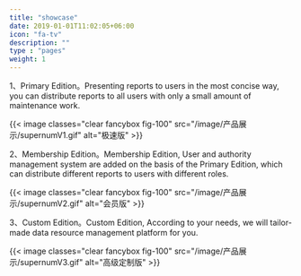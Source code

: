 ```yaml
---
title: "showcase"
date: 2019-01-01T11:02:05+06:00
icon: "fa-tv"
description: ""
type : "pages"
weight: 1
---
```


1、Primary Edition。Presenting reports to users in the most concise way, you can distribute reports to all users with only a small amount of maintenance work. 
  

{{< image classes="clear fancybox fig-100" src="/image/产品展示/supernumV1.gif" alt="极速版" >}}
<br>

2、Membership Edition。Membership Edition, User and authority management system are added on the basis of the Primary Edition, which can distribute different reports to users with different roles. 

{{< image classes="clear fancybox fig-100" src="/image/产品展示/supernumV2.gif" alt="会员版" >}}
<br>

3、Custom Edition。Custom Edition, According to your needs, we will tailor-made data resource management platform for you.

{{< image classes="clear fancybox fig-100" src="/image/产品展示/supernumV3.gif" alt="高级定制版" >}}  
